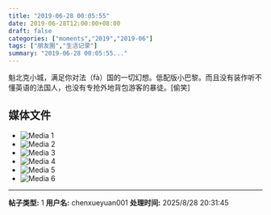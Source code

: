 ```yaml
---
title: "2019-06-28 00:05:55"
date: 2019-06-28T12:00:00+08:00
draft: false
categories: ["moments","2019","2019-06"]
tags: ["朋友圈","生活记录"]
summary: "2019-06-28 00:05:55..."
---
```


魁北克小城，满足你对法（fà）国的一切幻想。低配版小巴黎。而且没有装作听不懂英语的法国人，也没有专抢外地背包游客的暴徒。[偷笑]

## 媒体文件

- ![Media 1](/Moments/photos/2019-06-28/201906280005550.jpg)
- ![Media 2](/Moments/photos/2019-06-28/201906280005551.jpg)
- ![Media 3](/Moments/photos/2019-06-28/201906280005552.jpg)
- ![Media 4](/Moments/photos/2019-06-28/201906280005553.jpg)
- ![Media 5](/Moments/photos/2019-06-28/201906280005554.jpg)
- ![Media 6](/Moments/photos/2019-06-28/201906280005555.jpg)

---

**帖子类型:** 1
**用户名:** chenxueyuan001
**处理时间:** 2025/8/28 20:31:45